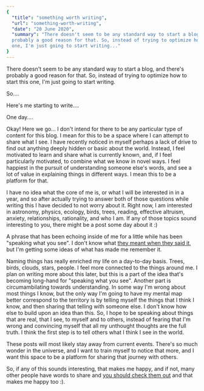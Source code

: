 ```yaml
---
{
  "title": "something worth writing",
  "url": "something-worth-writing",
  "date": "20 June 2020",
  "summary": "There doesn't seem to be any standard way to start a blog, and there's
  probably a good reason for that. So, instead of trying to optimize how to start this
  one, I'm just going to start writing..."
}
---
```

There doesn't seem to be any standard way to start a blog, and there's probably a good
reason for that. So, instead of trying to optimize how to start this one, I'm just going
to start writing.

So....

Here's me starting to write....

One day....

Okay! Here we go... I don't intend for there to be any particular type of content for this
blog. I mean for this to be a space where I can attempt to share what I see. I have
recently noticed in myself perhaps a lack of drive to find out anything deeply hidden or
basic about the world. Instead, I feel motivated to learn and share what is currently
known, and, if I feel particularly motivated, to combine what we know in novel ways. I
feel happiest in the pursuit of understanding someone else's words, and see a lot of value
in explaining things in different ways. I mean this to be a platform for that.

I have no idea what the core of me is, or what I will be interested in in a year, and so
after actually trying to answer both of those questions while writing this I have decided
to not worry about it. Right now, I am interested in astronomy, physics, ecology, birds,
trees, reading, effective altruism, anxiety, relationships, rationality, and who I am. If
any of those topics sound interesting to you, there might be a post some day about it :)

A phrase that has been echoing inside of me for a little while has been "speaking what you
see". I don't know what [they meant when they said it](https://youtu.be/S1zPZXNLvRo), but
I'm getting some ideas of what has made me remember it.

Naming things has really enriched my life on a day-to-day basis. Trees, birds, clouds,
stars, people. I feel more connected to the things around me. I plan on writing more about
this later, but this is a part of the idea that's becoming long-hand for "speaking what
you see". Another part is circumambilating towards understanding. In some way I'm wrong
about most things I know, but the only way I'm going to have my mental map better
correspond to the territory is by telling myself the things that I think I know, and then
sharing that telling with someone else. I don't know how else to build upon an idea than
this. So, I hope to be speaking about things that are real, that I see, to myself and to
others, instead of fearing that I'm wrong and convincing myself that all my unthought
thoughts are the full truth. I think the first step is to tell others what I think I see
in the world.

These posts will most likely stay away from current events. There's so much wonder in the
universe, and I want to train myself to notice that more, and I want this space to be a
platform for sharing that journey with others.

So, if any of this sounds interesting, that makes me happy, and if not, many other people
have words to share and [you should check them out](https://www.camenpiho.com/recommendations)
and that makes me happy too :).
